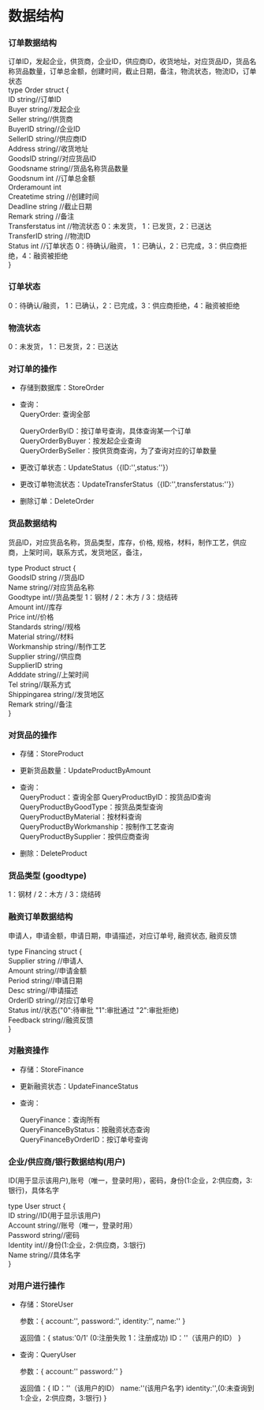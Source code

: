 # 数据结构

### 订单数据结构

订单ID，发起企业，供货商，企业ID，供应商ID，收货地址，对应货品ID，货品名称货品数量，订单总金额，创建时间，截止日期，备注，物流状态，物流ID，订单状态  
type Order struct {  
	ID             string//订单ID  
	Buyer          string//发起企业  
	Seller         string//供货商  
	BuyerID        string//企业ID  
	SellerID       string//供应商ID  
	Address        string//收货地址  
	GoodsID        string//对应货品ID  
	Goodsname      string//货品名称货品数量  
	Goodsnum       int //订单总金额  
	Orderamount    int  
	Createtime     string //创建时间  
	Deadline       string //截止日期  
	Remark         string //备注  
	Transferstatus int //物流状态 0：未发货， 1：已发货，2：已送达  
	TransferID     string //物流ID  
	Status         int //订单状态 0：待确认/融资， 1：已确认，2：已完成，3：供应商拒绝，4：融资被拒绝  
}  

### 订单状态

0：待确认/融资， 1：已确认，2：已完成，3：供应商拒绝，4：融资被拒绝

### 物流状态

0：未发货， 1：已发货，2：已送达


### 对订单的操作

* 存储到数据库：StoreOrder

* 查询：<br>
  QueryOrder: 查询全部
  
  QueryOrderByID：按订单号查询，具体查询某一个订单<br>
  QueryOrderByBuyer：按发起企业查询<br>
  QueryOrderBySeller：按供货商查询，为了查询对应的订单数量<br>

* 更改订单状态：UpdateStatus（{ID:'',status:''}）

* 更改订单物流状态：UpdateTransferStatus（{ID:'',transferstatus:''}）

* 删除订单：DeleteOrder

### 货品数据结构

货品ID，对应货品名称，货品类型，库存，价格, 规格，材料，制作工艺，供应商，上架时间，联系方式，发货地区，备注，  

type Product struct {  
	GoodsID string //货品ID  
	Name string//对应货品名称  
	Goodtype int//货品类型 1：钢材 / 2：木方 / 3：烧结砖  
	Amount int//库存  
	Price int//价格  
	Standards string//规格  
	Material string//材料  
	Workmanship string//制作工艺  
	Supplier string//供应商  
	SupplierID string  
	Adddate string//上架时间  
	Tel string//联系方式  
	Shippingarea string//发货地区  
	Remark string//备注  
}  
### 对货品的操作

* 存储：StoreProduct
* 更新货品数量：UpdateProductByAmount

* 查询：<br>
    QueryProduct：查询全部
    QueryProductByID：按货品ID查询<br>
    QueryProductByGoodType：按货品类型查询<br>
    QueryProductByMaterial：按材料查询<br>
    QueryProductByWorkmanship：按制作工艺查询<br>
    QueryProductBySupplier：按供应商查询<br>
    
* 删除：DeleteProduct

### 货品类型 (goodtype)

1：钢材 /
2：木方 / 
3：烧结砖

### 融资订单数据结构

申请人，申请金额，申请日期，申请描述，对应订单号, 融资状态, 融资反馈

type Financing struct {  
	Supplier string //申请人  
	Amount string//申请金额  
	Period string//申请日期  
	Desc string//申请描述  
	OrderID string//对应订单号  
	Status int//状态("0":待审批 "1":审批通过 "2":审批拒绝)  
	Feedback string//融资反馈  
}  

### 对融资操作

* 存储：StoreFinance

* 更新融资状态：UpdateFinanceStatus

* 查询：

   QueryFinance：查询所有<br>
   QueryFinanceByStatus：按融资状态查询<br>
   QueryFinanceByOrderID：按订单号查询<br>

### 企业/供应商/银行数据结构(用户)

ID(用于显示该用户),账号（唯一，登录时用），密码，身份(1:企业，2:供应商，3:银行)，具体名字

type User struct {  
	ID string//ID(用于显示该用户)  
	Account string//账号（唯一，登录时用）  
	Password string//密码  
	Identity int//身份(1:企业，2:供应商，3:银行)  
	Name string//具体名字  
}  

### 对用户进行操作

* 存储：StoreUser 

  参数：{
  account:'',
  password:'',
  identity:'',
  name:''
  }
  
  返回值：{
  status:'0/1' (0:注册失败 1：注册成功)
  ID：''（该用户的ID）
}

* 查询：QueryUser

  参数：{
  account:''
  password:''
  }
  
  返回值：{
  ID：''（该用户的ID）
  name:''(该用户名字)
  identity:'',(0:未查询到 1:企业，2:供应商，3:银行)
  }
     
